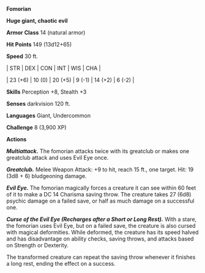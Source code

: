 **Fomorian**

**Huge giant, chaotic evil**

**Armor Class** 14 (natural armor)

**Hit Points** 149 (13d12+65)

**Speed** 30 ft.

|   STR   |   DEX   |   CON   |   INT   |   WIS   |   CHA   |
  
| 23 (+6) | 10 (0) | 20 (+5) | 9 (-1) | 14 (+2) | 6 (-2) |

**Skills** Perception +8, Stealth +3

**Senses** darkvision 120 ft.

**Languages** Giant, Undercommon

**Challenge** 8 (3,900 XP)

**Actions**

***Multiattack.*** The fomorian attacks twice with its greatclub or makes one greatclub attack and uses Evil Eye once.

***Greatclub.*** Melee Weapon Attack: +9 to hit, reach 15 ft., one target. Hit: 19 (3d8 + 6) bludgeoning damage.

***Evil Eye.*** The fomorian magically forces a creature it can see within 60 feet of it to make a DC 14 Charisma saving throw. The creature takes 27 (6d8) psychic damage on a failed save, or half as much damage on a successful one.

***Curse of the Evil Eye (Recharges after a Short or Long Rest).*** With a stare, the fomorian uses Evil Eye, but on a failed save, the creature is also cursed with magical deformities. While deformed, the creature has its speed halved and has disadvantage on ability checks, saving throws, and attacks based on Strength or Dexterity.

The transformed creature can repeat the saving throw whenever it finishes a long rest, ending the effect on a success.

